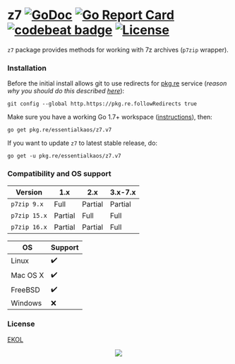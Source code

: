 # z7 [![GoDoc](https://godoc.org/pkg.re/essentialkaos/z7.v6?status.svg)](https://godoc.org/pkg.re/essentialkaos/z7.v6) [![Go Report Card](https://goreportcard.com/badge/essentialkaos/z7)](https://goreportcard.com/report/essentialkaos/z7) [![codebeat badge](https://codebeat.co/badges/7d5b1210-a853-4d1d-a34a-4afcf574861e)](https://codebeat.co/projects/github-com-essentialkaos-z7) [![License](https://gh.kaos.st/ekol.svg)](https://essentialkaos.com/ekol)

`z7` package provides methods for working with 7z archives (`p7zip` wrapper).

### Installation

Before the initial install allows git to use redirects for [pkg.re](https://github.com/essentialkaos/pkgre) service (_reason why you should do this described [here](https://github.com/essentialkaos/pkgre#git-support)_):

```
git config --global http.https://pkg.re.followRedirects true
```

Make sure you have a working Go 1.7+ workspace ([instructions](https://golang.org/doc/install)), then:

```
go get pkg.re/essentialkaos/z7.v7
```

If you want to update `z7` to latest stable release, do:

```
go get -u pkg.re/essentialkaos/z7.v7
```

### Compatibility and OS support

|      Version |      1.x |    2.x  | 3.x-7.x |
|--------------|----------|---------|---------|
|  `p7zip 9.x` |    Full  | Partial | Partial |
| `p7zip 15.x` |  Partial |    Full |    Full |
| `p7zip 16.x` |  Partial | Partial |    Full |

| OS       | Support            |
|----------|--------------------|
| Linux    | :heavy_check_mark: |
| Mac OS X | :heavy_check_mark: |
| FreeBSD  | :heavy_check_mark: |
| Windows  | :x:                |

### License

[EKOL](https://essentialkaos.com/ekol)

<p align="center"><a href="https://essentialkaos.com"><img src="https://gh.kaos.st/ekgh.svg"/></a></p>
